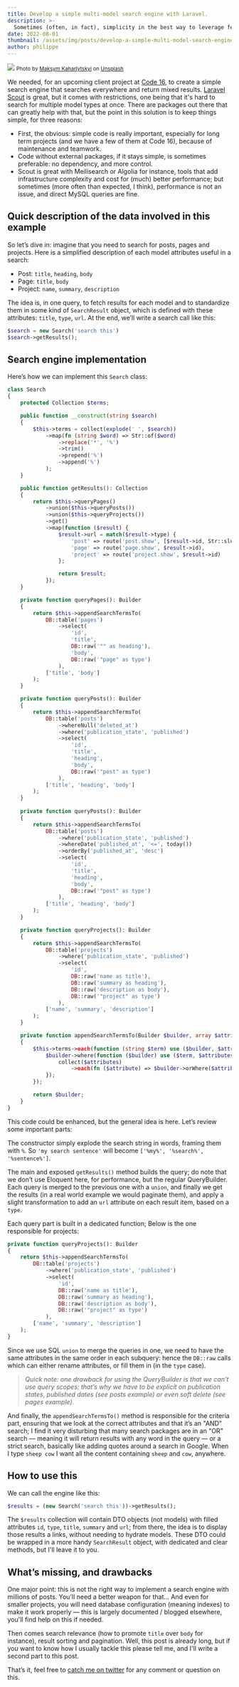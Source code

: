 ```yaml
---
title: Develop a simple multi-model search engine with Laravel.
description: >-
  Sometimes (often, in fact), simplicity in the best way to leverage features.
date: 2022-08-01
thumbnail: /assets/img/posts/develop-a-simple-multi-model-search-engine-with-laravel/thumbnail.jpg
author: philippe
---
```


![](/assets/img/posts/develop-a-simple-multi-model-search-engine-with-laravel/cover.jpg)
<small>Photo by <a href="https://unsplash.com/@qwitka?utm_source=unsplash&utm_medium=referral&utm_content=creditCopyText">Maksym Kaharlytskyi</a> on <a href="https://unsplash.com/s/photos/index?utm_source=unsplash&utm_medium=referral&utm_content=creditCopyText">Unsplash</a></small>

We needed, for an upcoming client project at [Code 16](https://code16.fr/en), to create a simple search engine that searches everywhere and return mixed results. [Laravel Scout](https://laravel.com/docs/9.x/scout) is great, but it comes with restrictions, one being that it's hard to search for multiple model types at once. There are packages out there that can greatly help with that, but the point in this solution is to keep things simple, for three reasons: 

 - First, the obvious: simple code is really important, especially for long term projects (and we have a few of them at Code 16), because of maintenance and teamwork.
 - Code without external packages, if it stays simple, is sometimes preferable: no dependency, and more control.
 - Scout is great with Meilisearch or Algolia for instance, tools that add infrastructure complexity and cost for (much) better performance; but sometimes (more often than expected, I think), performance is not an issue, and direct MySQL queries are fine. 

## Quick description of the data involved in this example

So let’s dive in: imagine that you need to search for posts, pages and projects. Here is a simplified description of each model attributes useful in a search:

 - Post: `title`, `heading`, `body`
 - Page: `title`, `body`
 - Project: `name`, `summary`, `description`

The idea is, in one query, to fetch results for each model and to standardize them in some kind of `SearchResult` object, which is defined with these attributes: `title`, `type`, `url`. At the end, we’ll write a search call like this:

```php
$search = new Search('search this')
$search->getResults();
```

## Search engine implementation

Here’s how we can implement this `Search` class:

```php
class Search
{
    protected Collection $terms;

    public function __construct(string $search)
    {
        $this->terms = collect(explode(' ', $search))
            ->map(fn (string $word) => Str::of($word)
                ->replace('*', '%')
                ->trim()
                ->prepend('%')
                ->append('%')
            );
    }

    public function getResults(): Collection
    {
        return $this->queryPages()
            ->union($this->queryPosts())
            ->union($this->queryProjects())
            ->get()
            ->map(function ($result) {
                $result->url = match($result->type) {
                    'post' => route('post.show', [$result->id, Str::slug($result->title)]),
                    'page' => route('page.show', $result->id),
                    'project' => route('project.show', $result->id)
                };

                return $result;
            });
    }

    private function queryPages(): Builder
    {
        return $this->appendSearchTermsTo(
            DB::table('pages')
                ->select(
                    'id',
                    'title',
                    DB::raw('"" as heading'),
                    'body',
                    DB::raw('"page" as type')
                ),
            ['title', 'body']
        );
    }

    private function queryPosts(): Builder
    {
        return $this->appendSearchTermsTo(
            DB::table('posts')
                ->whereNull('deleted_at')
                ->where('publication_state', 'published')
                ->select(
                    'id',
                    'title',
                    'heading',
                    'body',
                    DB::raw('"post" as type')
                ),
            ['title', 'heading', 'body']
        );
    }
    
    private function queryPosts(): Builder
    {
        return $this->appendSearchTermsTo(
            DB::table('posts')
                ->where('publication_state', 'published')
                ->whereDate('published_at', '<=', today())
                ->orderBy('published_at', 'desc')
                ->select(
                    'id',
                    'title',
                    'heading',
                    'body',
                    DB::raw('"post" as type')
                ),
            ['title', 'heading', 'body']
        );
    }

    private function queryProjects(): Builder
    {
        return $this->appendSearchTermsTo(
            DB::table('projects')
                ->where('publication_state', 'published')
                ->select(
                    'id',
                    DB::raw('name as title'),
                    DB::raw('summary as heading'),
                    DB::raw('description as body'),
                    DB::raw('"project" as type')
                ),
            ['name', 'summary', 'description']
        );
    }

    private function appendSearchTermsTo(Builder $builder, array $attributes): Builder
    {
        $this->terms->each(function (string $term) use ($builder, $attributes) {
            $builder->where(function ($builder) use ($term, $attributes) {
                collect($attributes)
                    ->each(fn ($attribute) => $builder->orWhere($attribute, 'like', $term));
            });
        });

        return $builder;
    }
}
```

This code could be enhanced, but the general idea is here. Let’s review some important parts:

The constructor simply explode the search string in words, framing them with `%`. So `'my search sentence'` will become `['%my%', '%search%', '%sentence%']`.

The main and exposed `getResults()` method builds the query; do note that we don’t use Eloquent here, for performance, but the regular QueryBuilder. Each query is merged to the previous one with a `union`, and finally we get the results (in a real world example we would paginate them), and apply a slight transformation to add an `url` attribute on each result item, based on a `type`.

Each query part is built in a dedicated function; Below is the one responsible for projects:

```php
private function queryProjects(): Builder
{
    return $this->appendSearchTermsTo(
        DB::table('projects')
            ->where('publication_state', 'published')
            ->select(
                'id',
                DB::raw('name as title'),
                DB::raw('summary as heading'),
                DB::raw('description as body'),
                DB::raw('"project" as type')
            ),
        ['name', 'summary', 'description']
    );
}
```

Since we use SQL `union` to merge the queries in one, we need to have the same attributes in the same order in each subquery: hence the `DB::raw` calls which can either rename attributes, or fill them in (in the `type` case).

> *Quick note: one drawback for using the QueryBuilder is that we can’t use query scopes: that’s why we have to be explicit on publication states, published dates (see posts example) or even soft delete (see pages example).*

And finally, the `appendSearchTermsTo()` method is responsible for the criteria part, ensuring that we look at the correct attributes and that it’s an "AND" search; I find it very disturbing that many search packages are  in an "OR" search — meaning it will return results with any word in the query — or a strict search, basically like adding quotes around a search in Google. When I type `sheep cow` I want all the content containing `sheep` and `cow`, anywhere.

## How to use this

We can call the engine like this:

```php
$results = (new Search('search this'))->getResults();
```

The `$results` collection will contain DTO objects (not models) with filled attributes `id`, `type`, `title`, `summary` and `url`; from there, the idea is to display those results a links, without needing to hydrate models. These DTO could be wrapped in a more handy `SearchResult` object, with dedicated and clear methods, but I'll leave it to you.

## What’s missing, and drawbacks

One major point: this is not the right way to implement a search engine with millions of posts. You'll need a better weapon for that... And even for smaller projects, you will need database configuration (meaning indexes) to make it work properly — this is largely documented / blogged elsewhere, you'll find help on this if needed.

Then comes search relevance (how to promote `title` over `body` for instance), result sorting and pagination. Well, this post is already long, but if you want to know how I usually tackle this please tell me, and I'll write a second part to this post.

That’s it, feel free to [catch me on twitter](https://twitter.com/dvlpp) for any comment or question on this.
